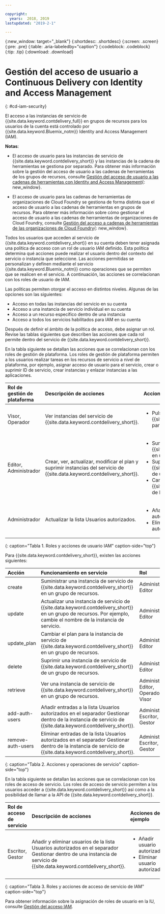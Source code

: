 ```yaml
---

copyright:
  years:  2018, 2019
lastupdated: "2019-2-1"

---
```


{:new_window: target="_blank"}
{:shortdesc: .shortdesc}
{:screen: .screen}
{:pre: .pre}
{:table: .aria-labeledby="caption"}
{:codeblock: .codeblock}
{:tip: .tip}
{:download: .download}


# Gestión del acceso de usuario a Continuous Delivery con Identity and Access Management
{: #cd-iam-security}

El acceso a las instancias de servicio de {{site.data.keyword.contdelivery_full}} en grupos de recursos para los usuarios de la cuenta está controlado por {{site.data.keyword.Bluemix_notm}} Identity and Access Management (IAM). 

**Notas**: 

* El acceso de usuario para las instancias de servicio de {{site.data.keyword.contdelivery_short}} y las instancias de la cadena de herramientas se gestiona por separado. Para obtener más información sobre la gestión del acceso de usuario a las cadenas de herramientas de los grupos de recursos, consulte [Gestión del acceso de usuario a las cadenas de herramientas con Identity and Access Management](/docs/services/ContinuousDelivery?topic=ContinuousDelivery-toolchains-iam-security){: new_window}.

* El acceso de usuario para las cadenas de herramientas de organizaciones de Cloud Foundry se gestiona de forma distinta que el acceso de usuario a las cadenas de herramientas en grupos de recursos. Para obtener más información sobre cómo gestionar el acceso de usuario a las cadenas de herramientas de organizaciones de Cloud Foundry, consulte [Gestión del acceso a cadenas de herramientas de las organizaciones de Cloud Foundry](/docs/services/ContinuousDelivery?topic=ContinuousDelivery-toolchains-using#managing_access_orgs){: new_window}.

Todos los usuarios que acceden al servicio de {{site.data.keyword.contdelivery_short}} en su cuenta deben tener asignada una política de acceso con un rol de usuario IAM definido. Esta política determina qué acciones puede realizar el usuario dentro del contexto del servicio o instancia que seleccione. Las acciones permitidas se personalizan y definen mediante el servicio {{site.data.keyword.Bluemix_notm}} como operaciones que se permiten que se realicen en el servicio. A continuación, las acciones se correlacionan con los roles de usuario de IAM.

Las políticas permiten otorgar el acceso en distintos niveles. Algunas de las opciones son las siguientes: 

* Acceso en todas las instancias del servicio en su cuenta
* Acceso a una instancia de servicio individual en su cuenta
* Acceso a un recurso específico dentro de una instancia
* Acceso a todos los servicios habilitados para IAM en su cuenta

Después de definir el ámbito de la política de acceso, debe asignar un rol. Revise las tablas siguientes que describen las acciones que cada rol permite dentro del servicio de {{site.data.keyword.contdelivery_short}}.

En la tabla siguiente se detallan las acciones que se correlacionan con los roles de gestión de plataforma. Los roles de gestión de plataforma permiten a los usuarios realizar tareas en los recursos de servicio a nivel de plataforma, por ejemplo, asignar acceso de usuario para el servicio, crear o suprimir ID de servicio, crear instancias y enlazar instancias a las aplicaciones.

| Rol de gestión de plataforma | Descripción de acciones | Acciones de ejemplo|
|:-----------------|:-----------------|:-----------------|
| Visor, Operador | Ver instancias del servicio de {{site.data.keyword.contdelivery_short}}. | <ul><li>Pulse una instancia de servicio de {{site.data.keyword.contdelivery_short}} para abrir su panel de control.</li></ul>|
| Editor, Administrador | Crear, ver, actualizar, modificar el plan y suprimir instancias del servicio de {{site.data.keyword.contdelivery_short}}. |<ul><li>Suministrar una instancia de {{site.data.keyword.contdelivery_short}} en un grupo de recursos.</li><li>Suprimir una instancia de {{site.data.keyword.contdelivery_short}} de un grupo de recursos.</li><li>Cambiar un plan de instancias de {{site.data.keyword.contdelivery_short}} de Lite a Professional.</li></ul> |
| Administrador | Actualizar la lista Usuarios autorizados.| <ul><li>Añada un usuario a la lista Usuarios autorizados.</li><li>Eliminar un usuario de la lista Usuarios autorizados.</li></ul> |
{: caption="Tabla 1. Roles y acciones de usuario IAM" caption-side="top"}

 Para {{site.data.keyword.contdelivery_short}}, existen las acciones siguientes:

| Acción | Funcionamiento en servicio | Rol
|:-----------------|:-----------------|:--------------|
| create | Suministrar una instancia de servicio de {{site.data.keyword.contdelivery_short}} en un grupo de recursos. | Administrador, Editor |
| update | Actualizar una instancia de servicio de {{site.data.keyword.contdelivery_short}} en un grupo de recursos. Por ejemplo, cambie el nombre de la instancia de servicio. | Administrador, Editor |
| update_plan | Cambiar el plan para la instancia de servicio de {{site.data.keyword.contdelivery_short}} en un grupo de recursos. | Administrador, Editor |
| delete | Suprimir una instancia de servicio de {{site.data.keyword.contdelivery_short}} de un grupo de recursos. | Administrador, Editor |
| retrieve | Ver una instancia de servicio de {{site.data.keyword.contdelivery_short}} en un grupo de recursos. | Administrador, Editor, Operador, Visor |
| add-auth-users | Añadir entradas a la lista Usuarios autorizados en el separador Gestionar dentro de la instancia de servicio de {{site.data.keyword.contdelivery_short}}. | Administrador, Escritor, Gestor |
| remove-auth-users | Eliminar entradas de la lista Usuarios autorizados en el separador Gestionar dentro de la instancia de servicio de {{site.data.keyword.contdelivery_short}}. | Administrador, Escritor, Gestor |
{: caption="Tabla 2. Acciones y operaciones de servicio" caption-side="top"}

En la tabla siguiente se detallan las acciones que se correlacionan con los roles de acceso de servicio. Los roles de acceso de servicio permiten a los usuarios acceder a {{site.data.keyword.contdelivery_short}} así como a la posibilidad de llamar a la API de {{site.data.keyword.contdelivery_short}}.

| Rol de acceso de servicio | Descripción de acciones | Acciones de ejemplo|
|:-----------------|:-----------------|:-----------------|
| Escritor, Gestor | Añadir y eliminar usuarios de la lista Usuarios autorizados en el separador Gestionar dentro de una instancia de servicio de {{site.data.keyword.contdelivery_short}}. | <ul><li>Añadir usuario autorizado.</li><li>Eliminar usuario autorizado.</li></ul>|
{: caption="Tabla 3. Roles y acciones de acceso de servicio de IAM" caption-side="top"}

Para obtener información sobre la asignación de roles de usuario en la IU, consulte [Gestión del acceso IAM](/docs/iam?topic=iam-iammanidaccser).

<!--This link is not live in production yet. Use https://console.bluemix.net/docs/iam/iamusermanage.html#iamusermanage until the link above is available in production.-->
